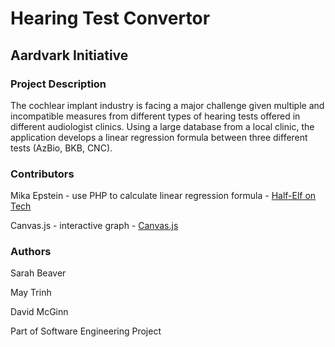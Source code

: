 # Hearing Test Convertor
## Aardvark Initiative

### Project Description
The cochlear implant industry is facing a major challenge given multiple and incompatible measures from different types of hearing tests offered in different audiologist clinics. Using a large database from a local clinic, the application develops a linear regression formula between three different tests (AzBio, BKB, CNC).

### Contributors
Mika Epstein - use PHP to calculate linear regression formula - [Half-Elf on Tech](https://halfelf.org/2017/linear-regressions-php/)

Canvas.js - interactive graph - [Canvas.js](https://canvasjs.com/)

### Authors
Sarah Beaver

May Trinh

David McGinn

Part of Software Engineering Project
